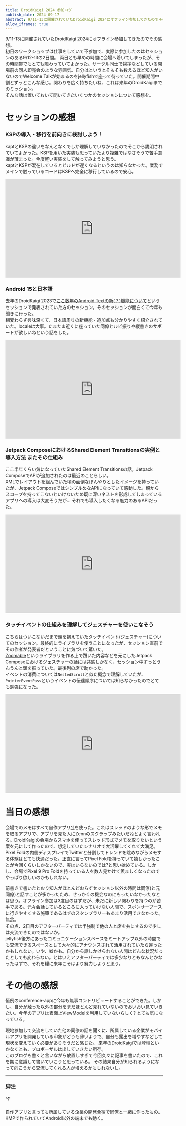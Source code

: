 ```yaml
---
title: DroidKaigi 2024 参加ログ
publish_date: 2024-09-17
abstract: 9/11-13に開催されていたDroidKaigi 2024にオフライン参加してきたのでその感想。
allow_iframes: true
---
```

9/11-13に開催されていたDroidKaigi 2024にオフライン参加してきたのでその感想。  
初日のワークショップは仕事をしていて不参加で、実際に参加したのはセッションのある9/12-13の2日間。
両日とも早めの時間に会場へ着いてしまったが、その時間帯でもとても賑わっていてよかった。サークル同士で挨拶などしている開場前の同人即売会のような雰囲気。自分はというとそもそも数えるほど知人がいないのでWelcome Talkが始まるのをjellyfishで座って待っていた。開催期間中割とずっとこんな感じ。関わりを広く持ちたいね、これは来年のDroidKaigiまでのミッション。  
そんな話は置いておいて聞いてきたいくつかのセッションについて感想を。

# セッションの感想

### KSPの導入・移行を前向きに検討しよう！
kaptとKSPの違いをなんとなくでしか理解していなかったのでそこから説明されていてよかった。KSPを用いた実装も思っていたより複雑ではなさそうで苦手意識が薄まった。今度軽い実装をして触ってみようと思う。  
kaptとKSPが混在しているとビルドが遅くなるというのは知らなかった。業務でメインで触っているコードはKSPへ完全に移行しているので安心。  
<iframe width="560" height="315" src="https://www.youtube.com/embed/Ia5eoAVeNTY?si=xJB6mIF1Z9jKf7-T" title="YouTube video player" frameborder="0" allow="accelerometer; autoplay; clipboard-write; encrypted-media; gyroscope; picture-in-picture; web-share" referrerpolicy="strict-origin-when-cross-origin" allowfullscreen></iframe>

### Android 15と日本語
去年のDroidKaigi 2023で[ここ数年のAndroid Textの新(？)機能について](https://www.youtube.com/watch?v=gkpN7AhjtI4)というセッションで発表されていた方のセッション。そのセッションが面白くて今年も聞きに行った。  
相変わらず興味深くて、日本語周りの新機能・追加点も分かりやすく紹介されていた。localeは大事。たまたま近くに座っていた同僚とルビ振りや縦書きのサポートが欲しいねという話をした。
<iframe width="560" height="315" src="https://www.youtube.com/embed/VGB5OFoNpSQ?si=ozHIkpRsGcKsaRXf" title="YouTube video player" frameborder="0" allow="accelerometer; autoplay; clipboard-write; encrypted-media; gyroscope; picture-in-picture; web-share" referrerpolicy="strict-origin-when-cross-origin" allowfullscreen></iframe>

### Jetpack ComposeにおけるShared Element Transitionsの実例と導入方法 またその仕組み
ここ半年くらい気になっていたShared Element Transitionsの話。Jetpack ComposeでAPIが追加されたのは最近のことらしい。  
XMLでレイアウトを組んでいた頃の面倒なぼんやりとしたイメージを持っていたが、Jetpack ComposeではシンプルめなAPIになっていて感動した。親からスコープを持ってこないといけないため既に深いネストを形成してしまっているアプリへの導入は大変そうだが… それでも導入したくなる魅力のあるAPIだった。
<iframe width="560" height="315" src="https://www.youtube.com/embed/JaeUS5T8DlI?si=fL2j3SM1JB2j5yhX" title="YouTube video player" frameborder="0" allow="accelerometer; autoplay; clipboard-write; encrypted-media; gyroscope; picture-in-picture; web-share" referrerpolicy="strict-origin-when-cross-origin" allowfullscreen></iframe>

### タッチイベントの仕組みを理解してジェスチャーを使いこなそう
こちらはついこないだまで頭を抱えていたタッチイベント(ジェスチャー)についてのセッション。最終的にライブラリを使うことになったが、セッション直前でその作者が発表者だということに気づいて驚いた。  
[Zoomable](https://github.com/usuiat/Zoomable)というライブラリを作る上で躓いた内容などを元にしたJetpack Composeにおけるジェスチャーの話には共感しかなく、セッション中ずっとうんうんと頭を振っていた。最後列の席で助かった。  
イベントの消費については`NestedScroll`と似た概念で理解していたが、`PointerEventPass`というイベントの伝達順序については知らなかったのでとても勉強になった。
<iframe width="560" height="315" src="https://www.youtube.com/embed/vWkbeEKhfjE?si=OZW_kTsY4q8YdTWV" title="YouTube video player" frameborder="0" allow="accelerometer; autoplay; clipboard-write; encrypted-media; gyroscope; picture-in-picture; web-share" referrerpolicy="strict-origin-when-cross-origin" allowfullscreen></iframe>

# 当日の感想
会場でのメモはすべて自作アプリ[^1](2024-09-17#1)を使った。これはスレッドのような形でメモを取るアプリで、アプリを見た人にZennのスクラップみたいだねとよく言われる。DroidKaigiの会場からスマホを使ってスレッド形式でメモを取りたいという案を元にして作ったので、想定していたシナリオで大活躍してくれて大満足。  
Pixel Foldの内側ディスプレイでTwitterと分割してトレンドを眺めながらメモする体験はとても快適だった。正直に言ってPixel Foldを持っていて嬉しかったことが今回くらいしかないので、実はいらないのでは?と思い始めている。しかし、会場でPixel 9 Pro Foldを持っている人を数人見かけて羨ましくなったのでやっぱり欲しいのかもしれない。  

前書きで書いたとおり知人がほとんどおらずセッション以外の時間は同僚(と元同僚)と話すことが多かったため、せっかくの機会なのにもったいなかったなとは思う。オフライン参加は3度目のはずだが、未だに新しい関わりを持つのが苦手である。元々会話しているところに入っていけない人間で、スポンサーブースに行きやすくする施策であるはずのスタンプラリーもあまり活用できなかった。無念。  
その点、2日目のアフターパーティでは半強制で他の人と席を共にするので少しは交流できたのではないか。  
jellyfish後方にあったコミュニケーションスペースをミートアップ以外の時間でも交流できるスペースとして大々的にアナウンスされて活用されていたら違ったかもしれない。いや、嘘かも。自分から話しかけられない人間はどんな状況だったとしても変わらない。とはいえアフターパーティでは多少なりともなんとかなったはずで、それを糧に来年こそはより努力しようと思う。

# その他の感想
恒例のconference-appに今年も無事コントリビュートすることができた。しかし、自分が触った以外の部分をまだほとんど見れていないのでおいおい見ていきたい。今年のアプリは表面上ViewModelを利用していないらしく? とても気になっている。  

現地参加して交流をしていた他の同僚の話を聞くに、所属している企業がモバイルアプリを開発している印象がどうも薄いようで、自分も露出を増やすなどして現状を変えていく必要がありそうだと感じた。
来年のDroidKaigiでは登壇といかなくとも、プロポーザルは出していきたい所存。  
このブログも書くと言いながら放置しすぎて今回久々に記事を書いたので、これを期に意識して書いていこうと思っている。 その結果自分が知られるようになって向こうから交流してくれる人が増えるかもしれないし。

---
### 脚注
##### ^1
自作アプリと言っても所属している企業の[開発合宿](https://developer.hatenastaff.com/archive/category/%E9%96%8B%E7%99%BA%E5%90%88%E5%AE%BF)で同僚と一緒に作ったもの。KMPで作られていてAndroid以外の端末でも動く。

